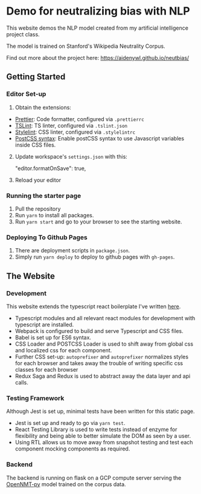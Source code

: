# Demo for neutralizing bias with NLP

This website demos the NLP model created from my artificial intelligence project class.

The model is trained on Stanford's Wikipedia Neutrality Corpus.

Find out more about the project here: https://aidenywl.github.io/neutbias/

## Getting Started

### Editor Set-up

1. Obtain the extensions:

- [Prettier](https://marketplace.visualstudio.com/items?itemName=esbenp.prettier-vscode): Code formatter, configured via `.prettierrc`
- [TSLint](https://marketplace.visualstudio.com/items?itemName=ms-vscode.vscode-typescript-tslint-plugin): TS linter, configured via `.tslint.json`
- [Stylelint](https://marketplace.visualstudio.com/items?itemName=stylelint.vscode-stylelint): CSS linter, configured via `.stylelintrc`
- [PostCSS syntax](https://marketplace.visualstudio.com/items?itemName=ricard.PostCSS): Enable postCSS syntax to use Javascript variables inside CSS files.

2. Update workspace's `settings.json` with this:

   "editor.formatOnSave": true,

3. Reload your editor

### Running the starter page

1. Pull the repository
2. Run `yarn` to install all packages.
3. Run `yarn start` and go to your browser to see the starting website.

### Deploying To Github Pages

1. There are deployment scripts in `package.json`.
2. Simply run `yarn deploy` to deploy to github pages with `gh-pages`.

## The Website

### Development

This website extends the typescript react boilerplate I've written [here](https://github.com/aidenywl/typescript-react-webpack-boilerplate).
- Typescript modules and all relevant react modules for development with typescript are installed.
- Webpack is configured to build and serve Typescript and CSS files.
- Babel is set up for ES6 syntax.
- CSS Loader and POSTCSS Loader is used to shift away from global css and localized css for each component.
- Further CSS set-up: `autoprefixer` and `autoprefixer` normalizes styles for each browser and takes away the trouble of writing specific css classes for each browser
- Redux Saga and Redux is used to abstract away the data layer and api calls.

### Testing Framework
Although Jest is set up, minimal tests have been written for this static page.

- Jest is set up and ready to go via `yarn test`.
- React Testing Library is used to write tests instead of enzyme for flexibility and being able to better simulate the DOM as seen by a user.
- Using RTL allows us to move away from snapshot testing and test each component mocking components as required.

### Backend

The backend is running on flask on a GCP compute server serving the [OpenNMT-py](https://github.com/OpenNMT/OpenNMT-py) model trained on the corpus data.
